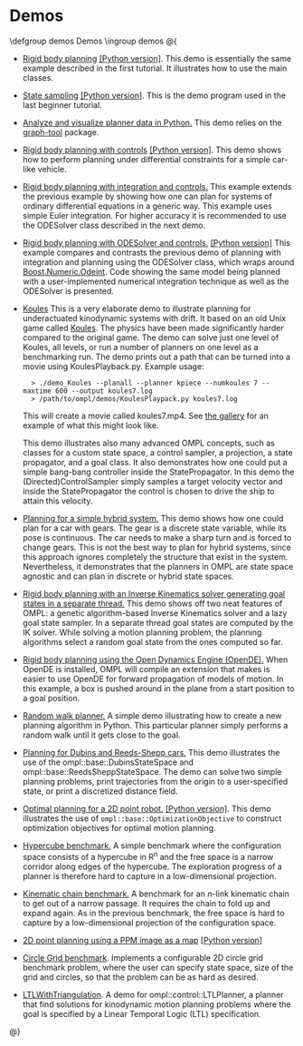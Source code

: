 # Demos

\defgroup demos Demos
\ingroup demos
@{

- [Rigid body planning](RigidBodyPlanning_8cpp_source.html) [[Python version]](RigidBodyPlanning_8py_source.html). This demo is essentially the same example described in the first tutorial. It illustrates how to use the main classes.
- [State sampling](StateSampling_8cpp_source.html) [[Python version]](StateSampling_8py_source.html). This is the demo program used in the last beginner tutorial.
- [Analyze and visualize planner data in Python.](PlannerData_8py_source.html) This demo relies on the [graph-tool](http://projects.skewed.de/graph-tool) package.
- [Rigid body planning with controls](RigidBodyPlanningWithControls_8cpp_source.html) [[Python version]](RigidBodyPlanningWithControls_8py_source.html). This demo shows how to perform planning under differential constraints for a simple car-like vehicle.
- [Rigid body planning with integration and controls.](RigidBodyPlanningWithIntegrationAndControls_8cpp_source.html) This example extends the previous example by showing how one can plan for systems of ordinary differential equations in a generic way. This example uses simple Euler integration. For higher accuracy it is recommended to use the ODESolver class described in the next demo.
- [Rigid body planning with ODESolver and controls.](RigidBodyPlanningWithODESolverAndControls_8cpp_source.html)  [[Python version]](RigidBodyPlanningWithODESolverAndControls_8py_source.html) This example compares and contrasts the previous demo of planning with integration and planning using the ODESolver class, which wraps around [Boost.Numeric.Odeint](http://www.boost.org/libs/numeric/odeint).  Code showing the same model being planned with a user-implemented numerical integration technique as well as the ODESolver is presented.
- [Koules](Koules_8cpp_source.html) This is a very elaborate demo to illustrate planning for underactuated kinodynamic systems with drift. It based on an old Unix game called [Koules](http://www.ucw.cz/~hubicka/koules/English/). The physics have been made significantly harder compared to the original game. The demo can solve just one level of Koules, all levels, or run a number of planners on one level as a benchmarking run. The demo prints out a path that can be turned into a movie using KoulesPlayback.py. Example usage:

        > ./demo_Koules --planall --planner kpiece --numkoules 7 --maxtime 600 --output koules7.log
        > /path/to/ompl/demos/KoulesPlaypack.py koules7.log

  This will create a movie called koules7.mp4. See [the gallery](gallery.html) for an example of what this might look like.

  This demo illustrates also many advanced OMPL concepts, such as classes for a custom state space, a control sampler, a projection, a state propagator, and a goal class. It also demonstrates how one could put a simple bang-bang controller inside the StatePropagator. In this demo the (Directed)ControlSampler simply samples a target velocity vector and inside the StatePropagator the control is chosen to drive the ship to attain this velocity.
- [Planning for a simple hybrid system.](HybridSystemPlanning_8cpp_source.html) This demo shows how one could plan for a car with gears. The gear is a discrete state variable, while its pose is continuous. The car needs to make a sharp turn and is forced to change gears. This is not the best way to plan for hybrid systems, since this approach ignores completely the structure that exist in the system. Nevertheless, it demonstrates that the planners in OMPL are state space agnostic and can plan in discrete or hybrid state spaces.
- [Rigid body planning with an Inverse Kinematics solver generating goal states in a separate thread.](RigidBodyPlanningWithIK_8cpp_source.html) This demo shows off two neat features of OMPL: a genetic algorithm-based Inverse Kinematics solver and a lazy goal state sampler. In a separate thread goal states are computed by the IK solver. While solving a motion planning problem, the planning algorithms select a random goal state from the ones computed so far.
- [Rigid body planning using the Open Dynamics Engine (OpenDE).](OpenDERigidBodyPlanning_8cpp_source.html) When OpenDE is installed, OMPL will compile an extension that makes is easier to use OpenDE for forward propagation of models of motion. In this example, a box is pushed around in the plane from a start position to a goal position.
- [Random walk planner.](RandomWalkPlanner_8py_source.html) A simple demo illustrating how to create a new planning algorithm in Python. This particular planner simply performs a random walk until it gets close to the goal.
- [Planning for Dubins and Reeds-Shepp cars.](GeometricCarPlanning_8cpp_source.html) This demo illustrates the use of the ompl::base::DubinsStateSpace and ompl::base::ReedsSheppStateSpace. The demo can solve two simple planning problems, print trajectories from the origin to a user-specified state, or print a discretized distance field.
- [Optimal planning for a 2D point robot.](OptimalPlanning_8cpp_source.html) [[Python version]](OptimalPlanning_8py_source.html). This demo illustrates the use of `ompl::base::OptimizationObjective` to construct optimization objectives for optimal motion planning.
- [Hypercube benchmark.](HypercubeBenchmark_8cpp_source.html) A simple benchmark where the configuration space consists of a hypercube in R<sup>n</sup> and the free space is a narrow corridor along edges of the hypercube. The exploration progress of a planner is therefore hard to capture in a low-dimensional projection.
- [Kinematic chain benchmark.](KinematicChainBenchmark_8cpp_source.html) A benchmark for an _n_-link kinematic chain to get out of a narrow passage. It requires the chain to fold up and expand again. As in the previous benchmark, the free space is hard to capture by a low-dimensional projection of the configuration space.
- [2D point planning using a PPM image as a map](Point2DPlanning_8cpp_source.html) [[Python version](Point2DPlanning_8py_source.html)]
- [Circle Grid benchmark](CForestCircleGridBenchmark_8cpp_source.html). Implements a configurable 2D circle grid benchmark problem, where the user can specify state space, size of the grid and circles, so that the problem can be as hard as desired.
- [LTLWithTriangulation](LTLWithTriangulation_8cpp_source.html). A demo for ompl::control::LTLPlanner, a planner that find solutions for kinodynamic motion planning problems where the goal is specified by a Linear Temporal Logic (LTL) specification.

@}
